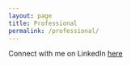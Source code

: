 ```yaml
---
layout: page
title: Professional
permalink: /professional/
---
```


Connect with me on LinkedIn [here](https://www.linkedin.com/in/harsh-gadodia)
